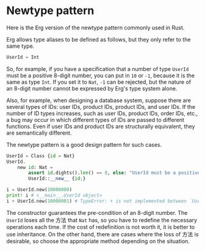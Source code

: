 # Newtype pattern

Here is the Erg version of the newtype pattern commonly used in Rust.

Erg allows type aliases to be defined as follows, but they only refer to the same type.

```python
UserId = Int
```

So, for example, if you have a specification that a number of type `UserId` must be a positive 8-digit number, you can put in `10` or `-1`, because it is the same as type `Int`. If you set it to `Nat`, `-1` can be rejected, but the nature of an 8-digit number cannot be expressed by Erg's type system alone.

Also, for example, when designing a database system, suppose there are several types of IDs: user IDs, product IDs, product IDs, and user IDs. If the number of ID types increases, such as user IDs, product IDs, order IDs, etc., a bug may occur in which different types of IDs are passed to different functions. Even if user IDs and product IDs are structurally equivalent, they are semantically different.

The newtype pattern is a good design pattern for such cases.

```python
UserId = Class {id = Nat}
UserId.
    new id: Nat =
        assert id.dights().len() == 8, else: "UserId must be a positive number with length 8"
        UserId::__new__ {id;}

i = UserId.new(10000000)
print! i # <__main__.UserId object>
i + UserId.new(10000001) # TypeError: + is not implemented between `UserId` and `UserId
```

The constructor guarantees the pre-condition of an 8-digit number.
The `UserId` loses all the 方法 that `Nat` has, so you have to redefine the necessary operations each time.
If the cost of redefinition is not worth it, it is better to use inheritance. On the other hand, there are cases where the loss of 方法 is desirable, so choose the appropriate method depending on the situation.
